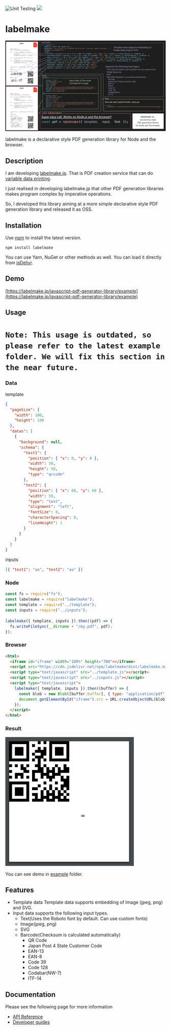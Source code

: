 ![Unit Testing](https://github.com/hand-dot/labelmake/workflows/Unit%20Testing/badge.svg)
[![](https://data.jsdelivr.com/v1/package/npm/labelmake/badge)](https://www.jsdelivr.com/package/npm/labelmake)

# labelmake

![top](./assets/readme-top.png)

labelmake is a declarative style PDF generation library for Node and the browser.

## Description

I am developing [labelmake.jp](https://labelmake.jp/). That is PDF creation service that can do [variable data printing](https://en.wikipedia.org/wiki/Variable_data_printing).

I just realised in developing labelmake.jp that other PDF generation libraries makes program complex by imperative operations.

So, I developed this library aiming at a more simple declarative style PDF generation library and released it as OSS.

## Installation

Use [npm](https://www.npmjs.com/package/labelmake) to install the latest version.

```
npm install labelmake
```

You can use Yarn, NuGet or other methods as well. You can load it directly from [jsDelivr](https://www.jsdelivr.com/package/npm/labelmake).

## Demo

[https://labelmake.jp/javascript-pdf-generator-library/example](https://labelmake.jp/javascript-pdf-generator-library/example)

## Usage

# `Note: This usage is outdated, so please refer to the latest example folder. We will fix this section in the near future.`

### Data

template

```json
{
  "pageSize": {
    "width": 100,
    "height": 100
  },
  "datas": [
    {
      "background": null,
      "schema": {
        "test1": {
          "position": { "x": 0, "y": 0 },
          "width": 50,
          "height": 50,
          "type": "qrcode"
        },
        "test2": {
          "position": { "x": 60, "y": 60 },
          "width": 50,
          "type": "text",
          "alignment": "left",
          "fontSize": 8,
          "characterSpacing": 0,
          "lineHeight": 1
        }
      }
    }
  ]
}
```

inputs

```json
[{ "test1": "aa", "test2": "aa" }]
```

### Node

```js
const fs = require("fs");
const labelmake = require("labelmake");
const template = require("../template");
const inputs = require("../inputs");

labelmake({ template, inputs }).then((pdf) => {
  fs.writeFileSync(__dirname + "/my.pdf", pdf);
});
```

### Browser

```html
<html>
  <iframe id="iframe" width="100%" height="700"></iframe>
  <script src="https://cdn.jsdelivr.net/npm/labelmake/dist/labelmake.min.js"></script>
  <script type="text/javascript" src="../template.js"></script>
  <script type="text/javascript" src="../inputs.js"></script>
  <script type="text/javascript">
    labelmake({ template, inputs }).then((buffer) => {
      const blob = new Blob([buffer.buffer], { type: "application/pdf" });
      document.getElementById("iframe").src = URL.createObjectURL(blob);
    });
  </script>
</html>
```

### Result

![result](./assets/result.png)

You can see demo in [example](https://github.com/hand-dot/labelmake/tree/master/example) folder.

## Features

- Template data Template data supports embedding of Image (jpeg, png) and SVG.
- Input data supports the following input types.
  - Text(Uses the Roboto font by default. Can use custom fonts)
  - Image(jpeg, png)
  - SVG
  - Barcode(Checksum is calculated automatically)
    - QR Code
    - Japan Post 4 State Customer Code
    - EAN-13
    - EAN-8
    - Code 39
    - Code 128
    - Codabar(NW-7)
    - ITF-14

## Documentation

Please see the following page for more information

- [API Reference](https://labelmake.jp/javascript-pdf-generator-library/api)
- [Developer guides](https://labelmake.jp/javascript-pdf-generator-library/guides)
